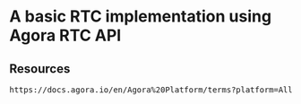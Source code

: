 # A basic RTC implementation using Agora RTC API

## Resources
<pre>
<a>https://docs.agora.io/en/Agora%20Platform/terms?platform=All%20Platforms</a>
</pre>